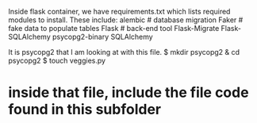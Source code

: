 Inside flask container, we have requirements.txt which lists required modules to install. 
These include:
alembic # database migration
Faker   # fake data to populate tables
Flask   # back-end tool
Flask-Migrate 
Flask-SQLAlchemy
psycopg2-binary
SQLAlchemy

It is psycopg2 that I am looking at with this file.
$ mkdir psycopg2 & cd psycopg2
$ touch veggies.py
# inside that file, include the file code found in this subfolder
